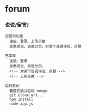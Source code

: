 # forum

### 说说/留言/
    想要的功能
      注册、登录、上传头像
      发表说说、说说分页，对某个说说评论、点赞

    已实现
      注册、登录
      发表说说、说说分页，
      <!-- 对某个说说评论、点赞 -->
      <!-- 上传头像 -->
    
    运行启动
      需要安装并启动 mongo
      git clone url...
      npm install
      node app.js